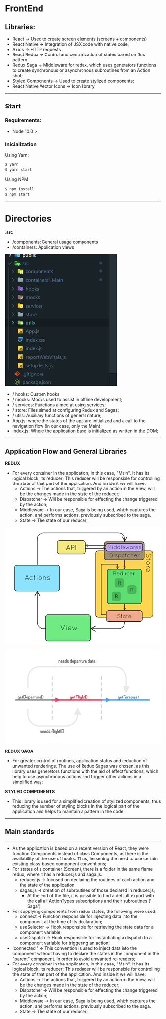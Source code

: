 # FrontEnd

## Libraries:

- React → Used to create screen elements (screens + components)
- React Native → Integration of JSX code with native code;
- Axios → HTTP requests
- React Redux → Control and centralization of states based on flux pattern
- Redux Saga → Middleware for redux, which uses generators functions to create synchronous or asynchronous subroutines from an Action shot;
- Styled Components → Used to create stylized components;
- React Native Vector Icons → Icon library

---

## Start

### Requirements:

- Node 10.0 >

### Inicialization

Using Yarn:

```jsx
$ yarn
$ yarn start
```

Using NPM

```jsx
$ npm install
$ npm start
```

---

# Directories

.**src**

- /components: General usage components
- /containers: Application views

![images/frontend/Untitled.png](https://github.com/P5-G6/graph-tool/blob/docs/images/Untitled.png)

- / hooks: Custom hooks
- / mocks: Mocks used to assist in offline development;
- / services: Functions aimed at using services;
- / store: Files aimed at configuring Redux and Sagas;
- / utils: Auxiliary functions of general nature;
- App.js: where the states of the app are initialized and a call to the navigation flow (in our case, only the Main);
- Index.js: Where the application base is initialized as written in the DOM;

---

## Application Flow and General Libraries

**REDUX** 

- For every container in the application, in this case, "Main". It has its logical block, its reducer;
This reducer will be responsible for controlling the state of that part of the application. And inside it we will have:
    - Actions → The actions that, triggered by an action in the View, will be the changes made in the state of the reducer;
    - Dispatcher → Will be responsible for effecting the change triggered by the action;
    - Middleware → In our case, Saga is being used, which captures the action, and performs actions, previously subscribed to the saga.
    - State → The state of our reducer;

![images/frontend/riadAin.gif](https://github.com/P5-G6/graph-tool/blob/docs/images/riadAin.gif)

![images/frontend/Untitled%201.png](https://github.com/P5-G6/graph-tool/blob/docs/images/Untitled%201.png)

**REDUX SAGA**

- For greater control of routines, application status and reduction of unwanted renderings. The use of Redux Sagas was chosen, as this library uses generetors functions with the aid of effect functions, which help to use asynchronous actions and trigger other actions in a simplified way;

**STYLED COMPONENTS**

- This library is used for a simplified creation of stylized components, thus reducing the number of styling blocks in the logical part of the application and helps to maintain a pattern in the code;

---

## Main standards

---

- As the application is based on a recent version of React, they were function Components instead of class Components, as there is the availability of the use of hooks. Thus, lessening the need to use certain existing class-based component conventions;
- For states of a container (Screen), there is a folder in the same flame redux, where it has a reducer.js and saga.js.
    - reducer.js → focused on declaring the routines of each action and the state of the application
    - sagas.js → creation of subroutines of those declared in reducer.js;
        - At the end of the file, it is possible to find a default export with the call all ActionTypes subscriptions and their subroutines ('<Action> Saga');
- For supplying components from redux states, the following were used:
    - connect → Function responsible for injecting data into the component at the time of its declaration;
    - useSelector → Hook responsible for retrieving the state data for a component variable;
    - useDispatch → Hook responsible for instantiating a dispatch to a component variable for triggering an action;
- 'connected <Component>' → This convention is used to inject data into the component without having to declare the states in the component in the "parent" component. In order to avoid unwanted re-renders;
- For every container in the application, in this case, "Main". It has its logical block, its reducer;
This reducer will be responsible for controlling the state of that part of the application. And inside it we will have:
    - Actions → The actions that, triggered by an action in the View, will be the changes made in the state of the reducer;
    - Dispatcher → Will be responsible for effecting the change triggered by the action;
    - Middleware → In our case, Saga is being used, which captures the action, and performs actions, previously subscribed to the saga.
    - State → The state of our reducer;
